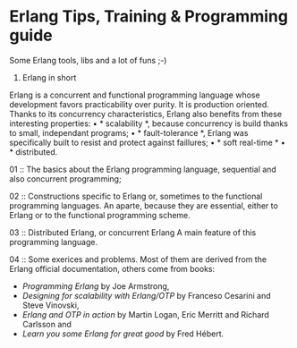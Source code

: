 # Erlang Tips, Training & Programming guide


Some Erlang tools, libs and a lot of funs ;-)


1. Erlang in short

Erlang is a  concurrent and functional programming language whose development favors practicability over purity. It is production oriented. Thanks to its concurrency characteristics, Erlang also benefits from these interesting properties:
• * scalability *, because concurrency is build thanks to small, independant programs;
• * fault-tolerance *, Erlang was specifically built to resist and protect against faillures;
• * soft real-time *
• * distributed.


01 :: The basics about the Erlang programming language, sequential and also concurrent programming;

02 :: Constructions specific to Erlang or, sometimes to the functional programming languages. An aparte, because they are essential, either to Erlang or to the functional programming scheme.

03 :: Distributed Erlang, or concurrent Erlang
A main feature of this programming language.

04 :: Some exerices and problems. Most of them are derived from the Erlang official documentation, others come from books:
- *Programming Erlang* by Joe Armstrong,
- *Designing for scalability with Erlang/OTP* by Franceso Cesarini and Steve Vinovski,
- *Erlang and OTP in action* by Martin Logan, Eric Merritt and Richard Carlsson and
- *Learn you some Erlang for great good* by Fred Hébert.
